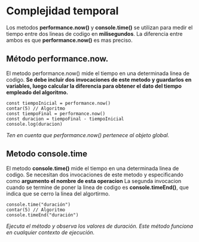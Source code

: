 # Complejidad temporal

Los metodos **performance.now()** y **console.time()** se utilizan para medir el tiempo entre dos lineas de codigo en **milisegundos**. La diferencia entre ambos es que **performance.now()** es mas preciso.

## Método performance.now.

El metodo performance.now() mide el tiempo en una determinada linea de codigo. 
**Se debe incluir dos invocaciones de este metodo y guardarlos en variables, luego calcular la diferencia para obtener el dato del tiempo empleado del algoritmo.**

```
const tiempoInicial = performance.now()
contar(5) // Algoritmo
const tiempoFinal = performance.now()
const duracion = tiempoFinal - tiempoInicial
console.log(duracion)
```

*Ten en cuenta que performance.now() pertenece al objeto global.*

## Metodo console.time

El metodo **console.time()** mide el tiempo en una determinada linea de codigo. Se necesitan dos invocaciones de este metodo y especificando como **argumento el nombre de esta operacion** La segunda invocacion cuando se termine de poner la linea de codigo es **console.timeEnd()**, que indica que se cerro la linea del algortirmo.

```
console.time("duración")
contar(5) // Algoritmo
console.timeEnd("duración")
```


*Ejecuta el método y observa los valores de duración. Este método funciona en cualquier contexto de ejecución.*


